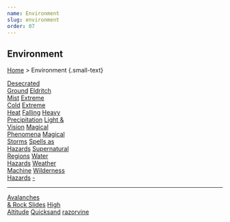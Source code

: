 ```yaml
---
name: Environment
slug: environment
order: 07
---
```

## Environment
[Home](dm-operations-center) > Environment {.small-text}

<div class="menu-container">
    <a href="desecrated-ground">Desecrated<br/> Ground</a>
    <a href="eldritch-mist">Eldritch<br/> Mist</a>
    <a href="extreme-cold">Extreme<br/> Cold</a>
    <a href="extreme-heat">Extreme<br/> Heat</a>
    <a href="falling">Falling</a>
    <a href="heavy-precipitation">Heavy<br/> Precipitation</a>
    <a href="light-and-vision">Light &<br/> Vision</a>
    <a href="magical-phenomena">Magical<br/> Phenomena</a>
    <a href="magical-storms">Magical<br/> Storms</a>
    <a href="spells-as-hazards">Spells as<br/> Hazards</a>
    <a href="supernatural-regions">Supernatural<br/> Regions</a>
    <a href="water-hazards">Water<br/> Hazards</a>
    <a href="weather-machine">Weather<br/> Machine</a>
    <a href="wilderness-hazards">Wilderness<br/> Hazards</a>
    <a href=".">-</a>
</div>
<hr/>

<div class="menu-container">
    <a href="avalanches-and-rock-slides">Avalanches<br/> & Rock Slides</a>
    <a href="high-altitude">High<br/> Altitude</a>
    <a href="quicksand">Quicksand</a>
    <a href="razorvine">razorvine</a>
</div>
    